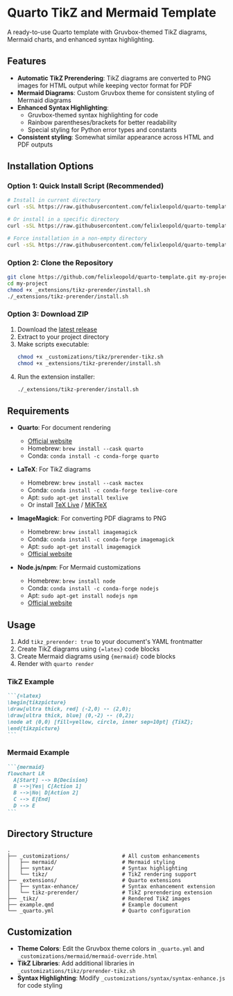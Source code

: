 # Quarto TikZ and Mermaid Template

A ready-to-use Quarto template with Gruvbox-themed TikZ diagrams, Mermaid charts, and enhanced syntax highlighting.

## Features

- **Automatic TikZ Prerendering**: TikZ diagrams are converted to PNG images for HTML output while keeping vector format for PDF
- **Mermaid Diagrams**: Custom Gruvbox theme for consistent styling of Mermaid diagrams
- **Enhanced Syntax Highlighting**: 
  - Gruvbox-themed syntax highlighting for code
  - Rainbow parentheses/brackets for better readability
  - Special styling for Python error types and constants
- **Consistent styling**: Somewhat similar appearance across HTML and PDF outputs

## Installation Options

### Option 1: Quick Install Script (Recommended)

```bash
# Install in current directory
curl -sSL https://raw.githubusercontent.com/felixleopold/quarto-template/main/setup.sh | bash

# Or install in a specific directory
curl -sSL https://raw.githubusercontent.com/felixleopold/quarto-template/main/setup.sh | bash -s -- -d my-project

# Force installation in a non-empty directory
curl -sSL https://raw.githubusercontent.com/felixleopold/quarto-template/main/setup.sh | bash -s -- -f
```

### Option 2: Clone the Repository

```bash
git clone https://github.com/felixleopold/quarto-template.git my-project
cd my-project
chmod +x _extensions/tikz-prerender/install.sh
./_extensions/tikz-prerender/install.sh
```

### Option 3: Download ZIP

1. Download the [latest release](https://github.com/felixleopold/quarto-template/releases/latest)
2. Extract to your project directory
3. Make scripts executable:
   ```bash
   chmod +x _customizations/tikz/prerender-tikz.sh
   chmod +x _extensions/tikz-prerender/install.sh
   ```
4. Run the extension installer:
   ```bash
   ./_extensions/tikz-prerender/install.sh
   ```

## Requirements

- **Quarto**: For document rendering
  - [Official website](https://quarto.org/docs/get-started/)
  - Homebrew: `brew install --cask quarto`
  - Conda: `conda install -c conda-forge quarto`

- **LaTeX**: For TikZ diagrams
  - Homebrew: `brew install --cask mactex`
  - Conda: `conda install -c conda-forge texlive-core`
  - Apt: `sudo apt-get install texlive`
  - Or install [TeX Live](https://www.tug.org/texlive/) / [MiKTeX](https://miktex.org/)

- **ImageMagick**: For converting PDF diagrams to PNG
  - Homebrew: `brew install imagemagick`
  - Conda: `conda install -c conda-forge imagemagick`
  - Apt: `sudo apt-get install imagemagick`
  - [Official website](https://imagemagick.org/script/download.php)

- **Node.js/npm**: For Mermaid customizations
  - Homebrew: `brew install node`
  - Conda: `conda install -c conda-forge nodejs`
  - Apt: `sudo apt-get install nodejs npm`
  - [Official website](https://nodejs.org/)

## Usage

1. Add `tikz_prerender: true` to your document's YAML frontmatter
2. Create TikZ diagrams using `{=latex}` code blocks
3. Create Mermaid diagrams using `{mermaid}` code blocks
4. Render with `quarto render`

### TikZ Example

````markdown
```{=latex}
\begin{tikzpicture}
\draw[ultra thick, red] (-2,0) -- (2,0);
\draw[ultra thick, blue] (0,-2) -- (0,2);
\node at (0,0) [fill=yellow, circle, inner sep=10pt] {TikZ};
\end{tikzpicture}
```
````

### Mermaid Example

````markdown
```{mermaid}
flowchart LR
  A[Start] --> B{Decision}
  B -->|Yes| C[Action 1]
  B -->|No| D[Action 2]
  C --> E[End]
  D --> E
```
````

## Directory Structure

```
.
├── _customizations/                 # All custom enhancements
│   ├── mermaid/                     # Mermaid styling
│   ├── syntax/                      # Syntax highlighting 
│   └── tikz/                        # TikZ rendering support
├── _extensions/                     # Quarto extensions
│   ├── syntax-enhance/              # Syntax enhancement extension
│   └── tikz-prerender/              # TikZ prerendering extension
├── _tikz/                           # Rendered TikZ images
├── example.qmd                      # Example document
└── _quarto.yml                      # Quarto configuration
```

## Customization

- **Theme Colors**: Edit the Gruvbox theme colors in `_quarto.yml` and `_customizations/mermaid/mermaid-override.html`
- **TikZ Libraries**: Add additional libraries in `_customizations/tikz/prerender-tikz.sh`
- **Syntax Highlighting**: Modify `_customizations/syntax/syntax-enhance.js` for code styling

